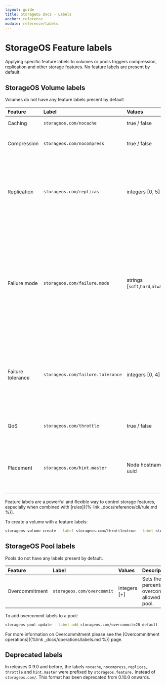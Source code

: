 ```yaml
---
layout: guide
title: StorageOS Docs - Labels
anchor: reference
module: reference/labels
---
```


# StorageOS Feature labels

Applying specific feature labels to volumes or pools triggers compression,
replication and other storage features. No feature labels are present by
default.

## StorageOS Volume labels

Volumes do not have any feature labels present by default

| Feature             | Label                               | Values                               | Description                                                                                                                                                                                                                        |
| :------------------ | :---------------------------------- | :----------------------------------- | :---------------------------------------------------------------------------------------------------------------------------------------------                                                                                     |
| Caching             | `storageos.com/nocache`             | true / false                         | Switches off caching.                                                                                                                                                                                                              |
| Compression         | `storageos.com/nocompress`          | true / false                         | Switches off compression of data at rest and in transit.                                                                                                                                                                           |
| Replication         | `storageos.com/replicas`            | integers [0, 5]                      | Replicates entire volume across nodes. Typically 1 replica is sufficient (2 copies of the data); more than 2 replicas is not recommended.                                                                                          |
| Failure mode        | `storageos.com/failure.mode`        | strings [`soft`,`hard`,`alwayson`]   | Soft failure mode works together with the failure tolerance. Hard is a mode where any loss in desired replicas count will mark volume as unavailable. AlwaysOn is a mode where as long as master is alive volume will be writable. |
| Failure tolerance   | `storageos.com/failure.tolerance`   | integers [0, 4]                      | Specifies how many failed replicas to tolerate, defaults to (Replicas - 1) if Replicas > 0, so if there are 2 replicas it will default to 1.                                                                                       |
| QoS                 | `storageos.com/throttle`            | true / false                         | Deprioritizes traffic by reducing the rate of disk I/O, when true.                                                                                                                                                                 |
| Placement           | `storageos.com/hint.master`         | Node hostname or uuid                | Requests master volume placement on the specified node.  Will use another node if request can't be satisfied.                                                                                                                      |

Feature labels are a powerful and flexible way to control storage features,
especially when combined with [rules]({% link _docs/reference/cli/rule.md %}).

To create a volume with a feature labels:

```bash
storageos volume create --label storageos.com/throttle=true --label storageos.com/replicas=1 
```

## StorageOS Pool labels

Pools do not have any labels present by default.

| Feature             | Label                               | Values                               | Description                                                                                                                                                                                                                        |
| :------------------ | :---------------------------------- | :----------------------------------- | :---------------------------------------------------------------------------------------------------------------------------------------------                                                                                     |
| Overcommitment      | `storageos.com/overcommit`          | integers [+]                         | Sets the percentage of overcommitment allowed for the pool.                                                                                                                                                                        |

To add overcommit labels to a pool: 

```bash
storageos pool update --label-add storageos.com/overcommit=20 default
```

For more information on Overcommitment please see the
[Overcommitment operations]({%link _docs/operations/labels.md %}) page.

## Deprecated labels

In releases 0.9.0 and before, the labels `nocache`, `nocompress`, `replicas`,
`throttle` and `hint.master` were prefixed by `storageos.feature.` instead of
`storageos.com/`. This format has been deprecated from 0.10.0 onwards.
